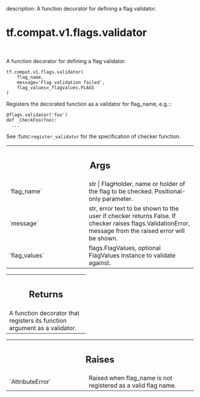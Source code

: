 description: A function decorator for defining a flag validator.

<div itemscope itemtype="http://developers.google.com/ReferenceObject">
<meta itemprop="name" content="tf.compat.v1.flags.validator" />
<meta itemprop="path" content="Stable" />
</div>

# tf.compat.v1.flags.validator

<!-- Insert buttons and diff -->

<table class="tfo-notebook-buttons tfo-api nocontent" align="left">

</table>



A function decorator for defining a flag validator.


<pre class="devsite-click-to-copy prettyprint lang-py tfo-signature-link">
<code>tf.compat.v1.flags.validator(
    flag_name,
    message=&#x27;Flag validation failed&#x27;,
    flag_values=_flagvalues.FLAGS
)
</code></pre>



<!-- Placeholder for "Used in" -->

Registers the decorated function as a validator for flag_name, e.g.::

    @flags.validator('foo')
    def _CheckFoo(foo):
      ...

See :func:`register_validator` for the specification of checker function.

<!-- Tabular view -->
 <table class="responsive fixed orange">
<colgroup><col width="214px"><col></colgroup>
<tr><th colspan="2"><h2 class="add-link">Args</h2></th></tr>

<tr>
<td>
`flag_name`<a id="flag_name"></a>
</td>
<td>
str | FlagHolder, name or holder of the flag to be checked.
Positional-only parameter.
</td>
</tr><tr>
<td>
`message`<a id="message"></a>
</td>
<td>
str, error text to be shown to the user if checker returns False.
If checker raises flags.ValidationError, message from the raised
error will be shown.
</td>
</tr><tr>
<td>
`flag_values`<a id="flag_values"></a>
</td>
<td>
flags.FlagValues, optional FlagValues instance to validate
against.
</td>
</tr>
</table>



<!-- Tabular view -->
 <table class="responsive fixed orange">
<colgroup><col width="214px"><col></colgroup>
<tr><th colspan="2"><h2 class="add-link">Returns</h2></th></tr>
<tr class="alt">
<td colspan="2">
A function decorator that registers its function argument as a validator.
</td>
</tr>

</table>



<!-- Tabular view -->
 <table class="responsive fixed orange">
<colgroup><col width="214px"><col></colgroup>
<tr><th colspan="2"><h2 class="add-link">Raises</h2></th></tr>

<tr>
<td>
`AttributeError`<a id="AttributeError"></a>
</td>
<td>
Raised when flag_name is not registered as a valid flag
name.
</td>
</tr>
</table>

